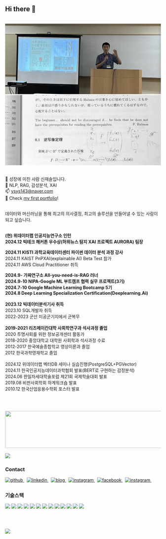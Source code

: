 <!--타이틀 부분-->
<div align="left">


## Hi there 👋

<br>
 <img src="https://github.com/ysys143/ysys143/blob/main/sympo2.png?raw=true" width=700 /> <br>
 <img src="https://github.com/ysys143/ysys143/blob/main/my_motto.png?raw=true" width=700 />
<br><br/>

🌱 성장에 미친 사람 신재솔입니다.<br/>
📖 NLP, RAG, 감성분석, XAI<br/>
📫 ysys143@naver.com<br/>
💼 Check <a href="https://drive.google.com/file/d/1UDpnOrvN0_wrrphU8UkVyhQ1wSaRiiTs/view?usp=sharing"> my first portfolio</a>!<br/><br/>

데이터와 머신러닝을 통해 최고의 의사결정, 최고의 솔루션을 만들어낼 수 있는 사람이 되고 싶습니다.<br/><br/>

<b>(현) 위데이터랩 인공지능연구소 인턴 </b><br/>
<b>2024.12 빅테크 해커톤 우수상(허위뉴스 탐지 XAI 프로젝트 AURORA) 팀장 </b><br/>
<!-- 2024.12 Snowflake Hands-On Essentials: Data Warehousing Workshop 참가 <br/> -->
<b>2024.11 KISTI 과학교육데이터센터 파이썬 데이터 분석 과정 강사 </b><br/>
2024.11 KAIST PnPXAI(explainable AI) Beta Test 참가 <br/>
2024.11 AWS Cloud Practitioner 취득 <br/>
<!-- 2024.11 데이터넥스트레벨-4기 '그로스해킹' 참가 <br/>-->
<!-- 2024.10 Tableau 신병훈련소 25기 수료<br/>-->
<!-- 2024.10 데이터리안 SQL 데이터 분석 캠프 실전반 34기 수료<br/>-->
<!-- 2024.9 데이터리안 SQL 데이터 분석 캠프 입문반 33기 수료<br/>-->
<b>2024.9- 가짜연구소 All-you-need-is-RAG 러너</b><br/>
<b>2024.9-10 NIPA-Google ML 부트캠프 협력 실무 프로젝트(3기)</b><br/>
<b>2024.7-10 Google Machine Learning Bootcamp 5기</b><br/>
<b>2024.8 Deep Learning Specialization Certification(Deeplearning.Ai)</b><br/>
<br/>
<b>2023.12 빅데이터분석기사 취득</b><br/>
2023.10 SQL개발자 취득<br/>
2022-2023 군산 미공군기지에서 군복무<br/>
<br/>
<b>2019-2021 리츠메이칸대학 사회학연구과 석사과정 졸업</b><br/>
2020 투명사회를 위한 정보공개센터 활동가<br/>
2018-2020 중앙대학교 대학원 사회학과 석사과정 수료<br/>
2012-2017 한국예술종합학교 영상이론과 졸업<br/>
2012 한국과학영재학교 졸업<br/>
<br/>
2024.12 위데이터랩 벡터DB 세미나 실습진행(PostgreSQL+PGVector)<br/>
2024.11 한국인공지능데이터과학협회 발표(BERT로 구현하는 감정분석)<br/>
2024.06 한일차세대학술포럼 제21회 국제학술대회 발표<br/>
2019.08 비판사회학회 하계워크숍 발표<br/>
2010.12 한국산업응용수학회 포스터 발표<br/>

<br/><br/>

<a href="https://github.com/devxb/gitanimals">
  <img src="https://render.gitanimals.org/lines/ysys143?pet-id=1" width="1200" height="120"/>
</a>

<a href="https://hits.seeyoufarm.com"><img src="https://hits.seeyoufarm.com/api/count/incr/badge.svg?url=https%3A%2F%2Fgithub.com%2Fysys143%2F&count_bg=%2379C83D&title_bg=%23555555&icon=&icon_color=%23E7E7E7&title=hits&edge_flat=false"/></a>
<br/>

### Contact

<a href="https://github.com/ysys143" target="_blank">
<img src=https://img.shields.io/badge/github-%2324292e.svg?&style=for-the-badge&logo=github&logoColor=white alt=github style="margin-bottom: 5px;" />
</a>&nbsp;
<a href="https://www.linkedin.com/in/jaesol-shin-4368a2238/" target="_blank">
<img src=https://img.shields.io/badge/linkedin-%231E77B5.svg?&style=for-the-badge&logo=linkedin&logoColor=white alt=linkedin style="margin-bottom: 5px;" />
</a>&nbsp;
<a href="https://socml.tistory.com/" target="_blank">
<img src=https://img.shields.io/badge/rss-F88900?style=for-the-badge&logo=rss&logoColor=white alt=blog style="margin-bottom: 5px;" />
</a>&nbsp;
<a href="https://www.kaggle.com/jaesolshin" target="_blank">
<img src=https://img.shields.io/badge/Kaggle-035a7d?style=for-the-badge&logo=kaggle&logoColor=white alt=instagram style="margin-bottom: 5px;" />
</a>&nbsp;
<a href="https://www.facebook.com/sol1917" target="_blank">
<img src=https://img.shields.io/badge/facebook-%232E87FB.svg?&style=for-the-badge&logo=facebook&logoColor=white alt=facebook style="margin-bottom: 5px;" />
</a>&nbsp;
<a href="https://www.instagram.com/roomnumber103" target="_blank">
<img src=https://img.shields.io/badge/instagram-%23000000.svg?&style=for-the-badge&logo=instagram&logoColor=white&color=dd2a7b alt=instagram style="margin-bottom: 5px;" />
</a>&nbsp;

### 기술스택

<img src="https://img.shields.io/badge/Python-3776AB?style=for-the-badge&logo=Python&logoColor=white">
<img src="https://img.shields.io/badge/Matplotlib-%23ffffff.svg?style=for-the-badge&logo=Matplotlib&logoColor=black">
<img src="https://img.shields.io/badge/numpy-%23013243.svg?style=for-the-badge&logo=numpy&logoColor=white">
<img src="https://img.shields.io/badge/pandas-%23150458.svg?style=for-the-badge&logo=pandas&logoColor=white">
<img src="https://img.shields.io/badge/scikit--learn-%23F7931E.svg?style=for-the-badge&logo=scikit-learn&logoColor=white">
<img src="https://img.shields.io/badge/PyTorch-%23EE4C2C.svg?style=for-the-badge&logo=PyTorch&logoColor=white">
<img src="https://img.shields.io/badge/Keras-D00000?style=for-the-badge&logo=Keras&logoColor=white">
<img src="https://img.shields.io/badge/Selenium-43B02A?style=for-the-badge&logo=Selenium&logoColor=white">
<img src="https://img.shields.io/badge/MySQL-4479A1?style=for-the-badge&logo=MySQL&logoColor=white">
<img src="https://img.shields.io/badge/r-%23276DC3.svg?style=for-the-badge&logo=r&logoColor=white">
<img src="https://img.shields.io/badge/git-%23F05033.svg?style=for-the-badge&logo=git&logoColor=white">
<img src="https://img.shields.io/badge/github-%23121011.svg?style=for-the-badge&logo=github&logoColor=white">
<img src="https://img.shields.io/badge/figma-%23F24E1E.svg?style=for-the-badge&logo=figma&logoColor=white">

<br/><br/>

<img height="180em" src="https://github-readme-stats-git-masterrstaa-rickstaa.vercel.app/api/top-langs/?username=ysys143&layout=compact" />                       
<!--
![Top Langs](https://github-readme-stats.vercel.app/api/top-langs/?username=ysys143&layout=compact)
-->  
</p>
